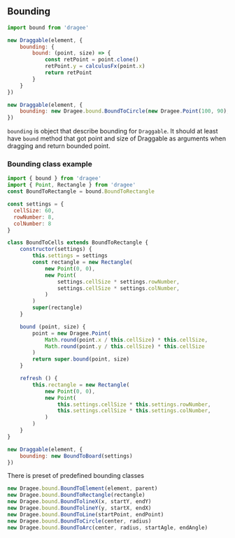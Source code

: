 ## Bounding

```javascript
import bound from 'dragee'

new Draggable(element, {
    bounding: {
        bound: (point, size) => {
            const retPoint = point.clone()
            retPoint.y = calculusFx(point.x)
            return retPoint
        }
    }
})

new Draggable(element, {
    bounding: new Dragee.bound.BoundToCircle(new Dragee.Point(100, 90), 80)
})
```

`bounding` is object that describe bounding for `Draggable`.
It should at least have `bound` method that got point and size of Draggable as arguments when dragging and return bounded point.

### Bounding class example

```javascript
import { bound } from 'dragee'
import { Point, Rectangle } from 'dragee'
const BoundToRectangle = bound.BoundToRectangle

const settings = {
  cellSize: 60,
  rowNumber: 8,
  colNumber: 8
}

class BoundToCells extends BoundToRectangle {
    constructor(settings) {
        this.settings = settings
        const rectangle = new Rectangle(
            new Point(0, 0),
            new Point(
                settings.cellSize * settings.rowNumber,
                settings.cellSize * settings.colNumber,
            )
        )
        super(rectangle)
    }

    bound (point, size) {
        point = new Dragee.Point(
            Math.round(point.x / this.cellSize) * this.cellSize,
            Math.round(point.y / this.cellSize) * this.cellSize
        )
        return super.bound(point, size)
    }

    refresh () {
        this.rectangle = new Rectangle(
            new Point(0, 0),
            new Point(
                this.settings.cellSize * this.settings.rowNumber,
                this.settings.cellSize * this.settings.colNumber,
            )
        )
    }
}

new Draggable(element, {
    bounding: new BoundToBoard(settings)
})
```

There is preset of predefined bounding classes
```javascript
new Dragee.bound.BoundToElement(element, parent)
new Dragee.bound.BoundToRectangle(rectangle)
new Dragee.bound.BoundTolineX(x, startY, endY)
new Dragee.bound.BoundTolineY(y, startX, endX)
new Dragee.bound.BoundToLine(startPoint, endPoint)
new Dragee.bound.BoundToCircle(center, radius)
new Dragee.bound.BoundToArc(center, radius, startAgle, endAngle)
```
